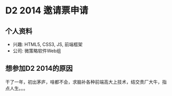 # D2 2014 邀请票申请

## 个人资料

- 兴趣: HTML5, CSS3, JS, 前端框架
- 公司: 微策略软件Web组

## 想参加D2 2014的原因

干了一年，初出茅庐，啥都不会，求脑补各种前端高大上技术，结交贵厂大牛，指点人生。。。
